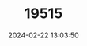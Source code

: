 ---
title: "19515"
category: "Rhinolophus blasii"
draft: false
date: 2024-02-22 13:03:50
languages:
  English: ["Peak-saddle Horseshoe Bat", "Peters's Horseshoe Bat", "Blasius's Horseshoe Bat"]
  French: ["Rhinolophe de Blasius"]
  Italian: ["Rinolofo di Blasi"]
  Greek, Modern (1453-): ["Ρινόλοφος του Blasius"]
---